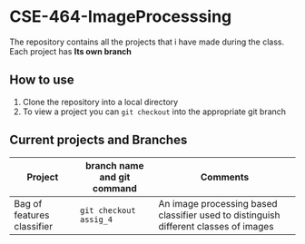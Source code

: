 # CSE-464-ImageProcesssing

The repository contains all the projects that i have made during the class. Each project has **Its own branch** 

## How to use
1. Clone the repository into a local directory
2. To view a project you can `git checkout` into the appropriate git branch


## Current projects and Branches

Project | branch name and git command| Comments 
--- | --- | ---
Bag of features classifier | `git checkout assig_4` | An image processing based classifier used to distinguish different classes of images